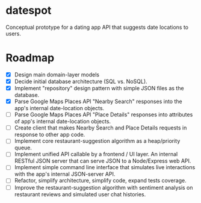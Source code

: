 # datespot
Conceptual prototype for a dating app API that suggests date locations to users.

# Roadmap

- [x] Design main domain-layer models
- [x] Decide initial database architecture (SQL vs. NoSQL).
- [x] Implement "repository" design pattern with simple JSON files as the database.
- [x] Parse Google Maps Places API "Nearby Search" responses into the app's internal date-location objects.
- [ ] Parse Google Maps Places API "Place Details" responses into attributes of app's internal date-location objects.
- [ ] Create client that makes Nearby Search and Place Details requests in response to other app code.
- [ ] Implement core restaurant-suggestion algorithm as a heap/priority queue.
- [ ] Implement unified API callable by a frontend / UI layer. An internal RESTful JSON server that can serve JSON to a Node/Express web API.
- [ ] Implement simple command line interface that simulates live interactions with the app's internal JSON-server API.
- [ ] Refactor, simplify architecture, simplify code, expand tests coverage.
- [ ] Improve the restaurant-suggestion algorithm with sentiment analysis on restaurant reviews and simulated user chat histories.
